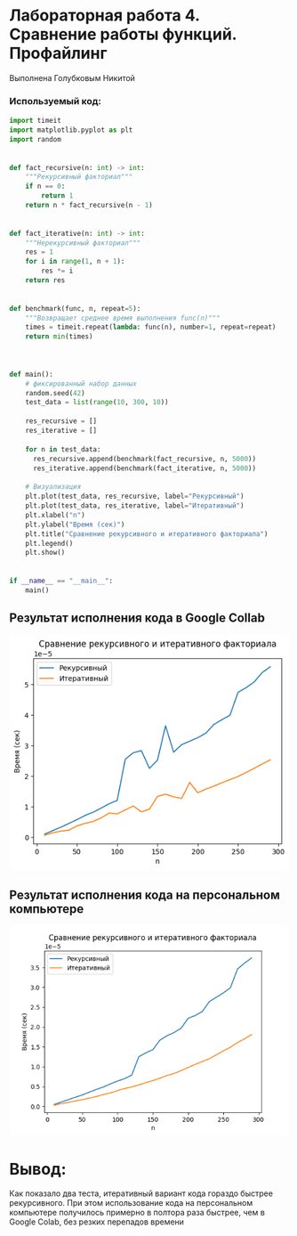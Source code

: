 # Лабораторная работа 4. Сравнение работы функций. Профайлинг
Выполнена Голубковым Никитой


### Используемый код:
```python
import timeit
import matplotlib.pyplot as plt
import random


def fact_recursive(n: int) -> int:
    """Рекурсивный факториал"""
    if n == 0:
        return 1
    return n * fact_recursive(n - 1)


def fact_iterative(n: int) -> int:
    """Нерекурсивный факториал"""
    res = 1
    for i in range(1, n + 1):
        res *= i
    return res


def benchmark(func, n, repeat=5):
    """Возвращает среднее время выполнения func(n)"""
    times = timeit.repeat(lambda: func(n), number=1, repeat=repeat)
    return min(times)



def main():
    # фиксированный набор данных
    random.seed(42)
    test_data = list(range(10, 300, 10))

    res_recursive = []
    res_iterative = []

    for n in test_data:
      res_recursive.append(benchmark(fact_recursive, n, 5000))
      res_iterative.append(benchmark(fact_iterative, n, 5000))

    # Визуализация
    plt.plot(test_data, res_recursive, label="Рекурсивный")
    plt.plot(test_data, res_iterative, label="Итеративный")
    plt.xlabel("n")
    plt.ylabel("Время (сек)")
    plt.title("Сравнение рекурсивного и итеративного факториала")
    plt.legend()
    plt.show()


if __name__ == "__main__":
    main()
```
## Результат исполнения кода в Google Collab
![Google_Colab_result](images/Colab_result.png)

## Результат исполнения кода на персональном компьютере
![PC_result](images/PC_result.png)

# Вывод:
Как показало два теста, итеративный вариант кода гораздо быстрее рекурсивного.
При этом использование кода на персональном компьютере получилось примерно в полтора раза быстрее, чем в Google Colab, без резких перепадов времени 
